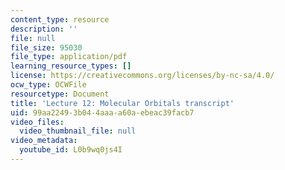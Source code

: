 ```yaml
---
content_type: resource
description: ''
file: null
file_size: 95030
file_type: application/pdf
learning_resource_types: []
license: https://creativecommons.org/licenses/by-nc-sa/4.0/
ocw_type: OCWFile
resourcetype: Document
title: 'Lecture 12: Molecular Orbitals transcript'
uid: 99aa2249-3b04-4aaa-a60a-ebeac39facb7
video_files:
  video_thumbnail_file: null
video_metadata:
  youtube_id: L0b9wq0js4I
---
```

